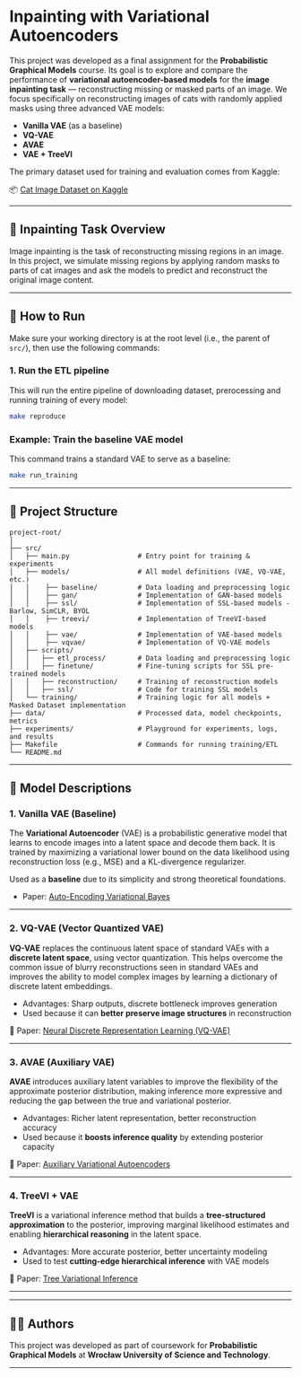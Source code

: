 # Inpainting with Variational Autoencoders

This project was developed as a final assignment for the **Probabilistic Graphical Models** course. Its goal is to explore and compare the performance of **variational autoencoder-based models** for the **image inpainting task** — reconstructing missing or masked parts of an image. We focus specifically on reconstructing images of cats with randomly applied masks using three advanced VAE models:

* **Vanilla VAE** (as a baseline)
* **VQ-VAE**
* **AVAE**
* **VAE + TreeVI**

The primary dataset used for training and evaluation comes from Kaggle:

📦 [Cat Image Dataset on Kaggle](https://www.kaggle.com/datasets/mahmudulhaqueshawon/cat-image)

---

## 🧠 Inpainting Task Overview

Image inpainting is the task of reconstructing missing regions in an image. In this project, we simulate missing regions by applying random masks to parts of cat images and ask the models to predict and reconstruct the original image content.

---

## 🧪 How to Run

Make sure your working directory is at the root level (i.e., the parent of `src/`), then use the following commands:

### 1. Run the ETL pipeline

This will run the entire pipeline of downloading dataset, prerocessing and running training of every model:

```bash
make reproduce
```

### Example: Train the baseline VAE model

This command trains a standard VAE to serve as a baseline:

```bash
make run_training
```

---

## 📂 Project Structure

```
project-root/
│
├── src/
│   ├── main.py                 # Entry point for training & experiments
│   ├── models/                 # All model definitions (VAE, VQ-VAE, etc.)
│   │    ├── baseline/          # Data loading and preprocessing logic
│   │    ├── gan/               # Implementation of GAN-based models
│   │    ├── ssl/               # Implementation of SSL-based models - Barlow, SimCLR, BYOL
│   │    ├── treevi/            # Implementation of TreeVI-based models
│   │    ├── vae/               # Implementation of VAE-based models
│   │    ├── vqvae/             # Implementation of VQ-VAE models
│   ├── scripts/
│   │   ├── etl_process/        # Data loading and preprocessing logic
│   │   ├── finetune/           # Fine-tuning scripts for SSL pre-trained models
│   │   ├── reconstruction/     # Training of reconstruction models
│   │   ├── ssl/                # Code for training SSL models
│   └── training/               # Training logic for all models + Masked Dataset implementation
├── data/                       # Processed data, model checkpoints, metrics
├── experiments/                # Playground for experiments, logs, and results
├── Makefile                    # Commands for running training/ETL
└── README.md
```

---

## 🤖 Model Descriptions

### 1. **Vanilla VAE** (Baseline)

The **Variational Autoencoder** (VAE) is a probabilistic generative model that learns to encode images into a latent space and decode them back. It is trained by maximizing a variational lower bound on the data likelihood using reconstruction loss (e.g., MSE) and a KL-divergence regularizer.

Used as a **baseline** due to its simplicity and strong theoretical foundations.

* Paper: [Auto-Encoding Variational Bayes](https://arxiv.org/abs/1312.6114)

---

### 2. **VQ-VAE** (Vector Quantized VAE)

**VQ-VAE** replaces the continuous latent space of standard VAEs with a **discrete latent space**, using vector quantization. This helps overcome the common issue of blurry reconstructions seen in standard VAEs and improves the ability to model complex images by learning a dictionary of discrete latent embeddings.

* Advantages: Sharp outputs, discrete bottleneck improves generation
* Used because it can **better preserve image structures** in reconstruction

📄 Paper: [Neural Discrete Representation Learning (VQ-VAE)](https://arxiv.org/abs/1711.00937)

---

### 3. **AVAE** (Auxiliary VAE)

**AVAE** introduces auxiliary latent variables to improve the flexibility of the approximate posterior distribution, making inference more expressive and reducing the gap between the true and variational posterior.

* Advantages: Richer latent representation, better reconstruction accuracy
* Used because it **boosts inference quality** by extending posterior capacity

📄 Paper: [Auxiliary Variational Autoencoders](https://arxiv.org/abs/2012.11551)

---

### 4. **TreeVI + VAE**

**TreeVI** is a variational inference method that builds a **tree-structured approximation** to the posterior, improving marginal likelihood estimates and enabling **hierarchical reasoning** in the latent space.

* Advantages: More accurate posterior, better uncertainty modeling
* Used to test **cutting-edge hierarchical inference** with VAE models

📄 Paper: [Tree Variational Inference](https://proceedings.neurips.cc/paper_files/paper/2024/hash/1a63a6a092a95bd45f0237766ac878ba-Abstract-Conference.html)

---

---

## 🧑‍🎓 Authors

This project was developed as part of coursework for **Probabilistic Graphical Models** at **Wrocław University of Science and Technology**.

---